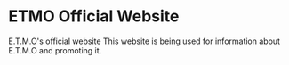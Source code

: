 # ETMO Official Website
E.T.M.O's official website
This website is being used for information about E.T.M.O and promoting it.
